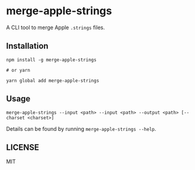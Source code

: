 # merge-apple-strings

A CLI tool to merge Apple `.strings` files.

## Installation

```shell
npm install -g merge-apple-strings

# or yarn

yarn global add merge-apple-strings
```

## Usage

```
merge-apple-strings --input <path> --input <path> --output <path> [--charset <charset>]
```

Details can be found by running `merge-apple-strings --help`.

## LICENSE

MIT
